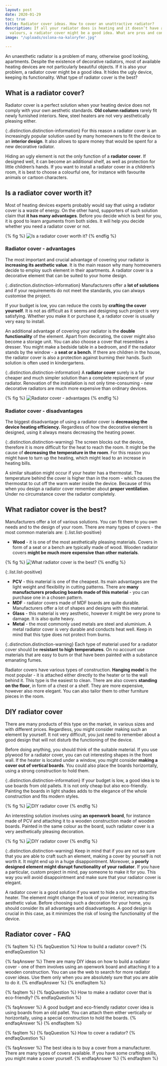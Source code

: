 ```yaml
---
layout: post
date: 2020-01-29
toc: true
title: Radiator cover ideas. How to cover an unattractive radiator?
description: If all your radiator does is heating and it doesn’t have any aesthetic
  valours, a radiator cover might be a good idea. What are pros and cons of such solution?
image: "/uploads/oslona-na-kaloryfer.jpg"

---
```

An unaesthetic radiator is a problem of many, otherwise good looking, apartments. Despite the existence of decorative radiators, most of available heating devices are not particularly beautiful objects. If it is also your problem, a radiator cover might be a good idea. It hides the ugly device, keeping its functionality. What type of radiator cover is the best?

## What is a radiator cover?

Radiator cover is a perfect solution when your heating device does not comply with your own aesthetic standards. **Old column radiators** rarely fit newly furnished interiors. New, steel heaters are not very aesthetically pleasing either.

{:.distinction.distinction-information}
For this reason a radiator cover is an increasingly popular solution used by many homeowners to fit the device to an **interior design**. It also allows to spare money that would be spent for a new decorative radiator.

Hiding an ugly element is not the only function of a **radiator cover**. If designed well, it can become an additional shelf, as well as protection for little children’s hands. If you want to install a radiator cover in a children’s room, it is best to choose a colourful one, for instance with favourite animals or cartoon characters.

## Is a radiator cover worth it?

Most of heating devices experts probably would say that using a radiator cover is a waste of energy. On the other hand, supporters of such solution claim that **it has many advantages**. Before you decide which is best for you, it is good to learn arguments from both sides. It will help you decide whether you need a radiator cover or not.

{% fig %}
![Is a radiator cover worth it?](/uploads/czy-zabudowa-grzejnika-sie-oplaca.jpg "Is a radiator cover worth it?")
{% endfig %}

### Radiator cover - advantages

The most important and crucial advantage of covering your radiator is **increasing its aesthetic value**. It is the main reason why many homeowners decide to employ such element in their apartments. A radiator cover is a decorative element that can be suited to your home design.

{:.distinction.distinction-information}
Manufacturers offer a **lot of solutions** and if your requirements do not meet the standards, you can always customise the project.

If your budget is low, you can reduce the costs by **crafting the cover yourself**. It is not as difficult as it seems and designing such project is very satisfying. Whether you make it or purchase it, a radiator cover is usually very easy to install.

An additional advantage of covering your radiator is the **double functionality** of the element. Apart from decorating, the cover might also become a storage unit. You can also choose a cover that resembles a dresser. You might make a bedside table in a bedroom, and if the radiator stands by the window - a **seat or a bench**. If there are children in the house, the radiator cover is also a protection against burning their hands. Such solution is often used in kindergartens.

{:.distinction.distinction-information}
A **radiator cover** surely is a far cheaper and much simpler solution than a complete replacement of your radiator. Renovation of the installation is not only time-consuming - new decorative radiators are much more expensive than ordinary devices.

{% fig %}
![Radiator cover - advantages](/uploads/oslona-na-grzejnik-zalety.jpg "Radiator cover - advantages")
{% endfig %}

### Radiator cover - disadvantages

The biggest disadvantage of using a radiator cover is **decreasing the device heating efficiency.** Regardless of how the decorative element is designed, using it always means decreasing the heating power.

{:.distinction.distinction-warning}
The screen blocks out the device, therefore it is more difficult for the heat to reach the room. It might be the cause of **decreasing the temperature in the room**. For this reason you might have to turn up the heating, which might lead to an increase in heating bills.

A similar situation might occur if your heater has a thermostat. The temperature behind the cover is higher than in the room - which causes the thermostat to cut off the warm water inside the device. Because of this when you design a radiator cover remember about **proper ventilation**. Under no circumstance cover the radiator completely.

## What radiator cover is the best?

Manufacturers offer a lot of various solutions. You can fit them to you own needs and to the design of your room. There are many types of covers - the most common materials are:
{:.list.list-positive}

* **Wood** - it is one of the most aesthetically pleasing materials. Covers in form of a seat or a bench are typically made of wood. Wooden radiator covers **might be much more expensive than other materials**.

{% fig %}
![What radiator cover is the best?](/uploads/jaka-oslona-na-kaloryfer-jest-najlepsza.jpg "What radiator cover is the best?")
{% endfig %}

{:.list.list-positive}

* **PCV** - this material is one of the cheapest. Its main advantages are the light weight and flexibility in cutting patterns. There are **many manufacturers producing boards made of this material** - you can purchase one in a chosen pattern.
* **MDF** - radiator covers made of MDF boards are quite durable. Manufacturers offer a lot of shapes and designs with this material.
* **Glass** - this material is very aesthetic, however it might be very prone to damage. It is also quite heavy.
* **Metal** - the most commonly used metals are steel and aluminium. A metal radiator cover is very durable and conducts heat well. Keep in mind that this type does not protect from burns.

{:.distinction.distinction-warning}
Each type of material used for a radiator cover should be **resistant to high temperatures**. On no account use materials that are easy to burn or that have been painted with a substance emanating fumes.

Radiator covers have various types of construction. **Hanging model** is the most popular - it is attached either directly to the heater or to the wall behind it. This type is the easiest to clean. There are also covers **standing on the floor**, in form of a chest or a shelf. They are more expensive, however also more elegant. You can also tailor them to other furniture pieces in the room.

## DIY radiator cover

There are many products of this type on the market, in various sizes and with different prices. Regardless, you might consider making such an element by yourself. It not very difficult, you just need to remember about a good design that will not disturb the functioning of the device.

Before doing anything, you should think of the suitable material. If you use plywood for a radiator cover, you can cut interesting shapes in the front wall. If the heater is located under a window, you might consider **making a cover out of vertical boards**. You could also place the boards horizontally, using a strong construction to hold them.

{:.distinction.distinction-information}
If your budget is low, a good idea is to use boards from old pallets. It is not only cheap but also eco-friendly. Painting the boards in light shades adds to the elegance of the whole construction and fits modern styles.

{% fig %}
![DIY radiator cover](/uploads/diy-wlasnorecznie-wykonana-oslona-na-kaloryfer.jpg "DIY radiator cover")
{% endfig %}

An interesting solution involves using **an openwork board**, for instance made of PCV and attaching it to a wooden construction made of wooden boards. Painted in the same colour as the board, such radiator cover is a very aesthetically pleasing decoration.

{% fig %}
![DIY radiator cover](/uploads/diy-wlasnorecznie-wykonana-oslona-na-kaloryfer2.jpg "DIY radiator cover")
{% endfig %}

{:.distinction.distinction-warning}
Keep in mind that if you are not so sure that you are able to craft such an element, making a cover by yourself is not worth it. It might end up in a huge disappointment. Moreover, a **poorly designed element might disrupt functionality of your radiator**. If you have a particular, custom project in mind, pay someone to make it for you. This way you will avoid disappointment and make sure that your radiator cover is elegant.

A radiator cover is a good solution if you want to hide a not very attractive heater. The element might change the look of your interior, increasing its aesthetic value. Before choosing such a decoration for your home, you should consider its all advantages and disadvantages. A good design is crucial in this case, as it minimizes the risk of losing the functionality of the device.

## Radiator cover - FAQ

{% faqItem %}
{% faqQuestion %}
How to build a radiator cover?
{% endfaqQuestion %}

{% faqAnswer %}
There are many DIY ideas on how to build a radiator cover - one of them involves using an openwork board and attaching it to a wooden construction. You can use the web to search for more radiator cover ideas. Use them only when you are absolutely sure that you are able to do it.
{% endfaqAnswer %}
{% endfaqItem %}

{% faqItem %}
{% faqQuestion %}
How to make a radiator cover that is eco-friendly?
{% endfaqQuestion %}

{% faqAnswer %}
A good budget and eco-friendly radiator cover idea is using boards from an old pallet. You can attach them either vertically or horizontally, using a special construction to hold the boards.
{% endfaqAnswer %}
{% endfaqItem %}

{% faqItem %}
{% faqQuestion %}
How to cover a radiator?
{% endfaqQuestion %}

{% faqAnswer %}
The best idea is to buy a cover from a manufacturer. There are many types of covers available. If you have some crafting skills, you might make a cover yourself.
{% endfaqAnswer %}
{% endfaqItem %}
